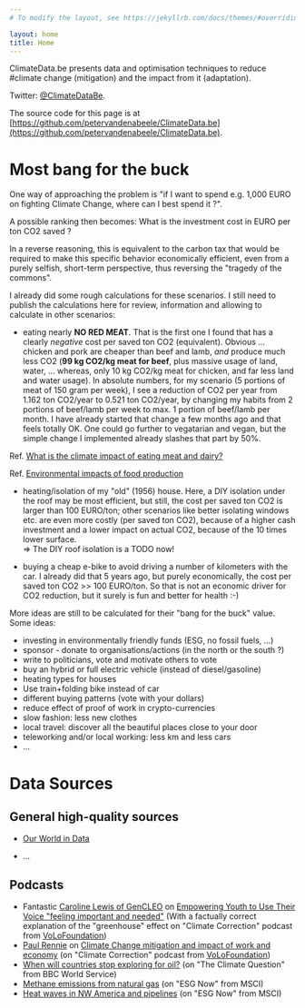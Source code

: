 ```yaml
---
# To modify the layout, see https://jekyllrb.com/docs/themes/#overriding-theme-defaults

layout: home
title: Home
---
```


ClimateData.be presents data and optimisation techniques to reduce #climate change (mitigation) and the impact from it (adaptation).

Twitter: [@ClimateDataBe](https://twitter.com/ClimateDataBe).

The source code for this page is at [https://github.com/petervandenabeele/ClimateData.be](https://github.com/petervandenabeele/ClimateData.be).

# Most bang for the buck

One way of approaching the problem is "if I want to spend e.g. 1,000 EURO on
fighting Climate Change, where can I best spend it ?".

A possible ranking then becomes: What is the investment cost in EURO per ton CO2 saved ?

In a reverse reasoning, this is equivalent to the carbon tax that would be required to make
this specific behavior economically efficient, even from a purely selfish, short-term perspective,
thus reversing the "tragedy of the commons".

I already did some rough calculations for these scenarios. I still need to publish the
calculations here for review, information and allowing to calculate in other
scenarios:

* eating nearly **NO RED MEAT**. That is the first one I found that has
  a clearly _negative_ cost per saved ton CO2 (equivalent). Obvious ...
  chicken and pork are cheaper than beef and lamb, _and_ produce much less CO2
  (**99 kg CO2/kg meat for beef**, plus massive usage of land, water, ... whereas,
  only 10 kg CO2/kg meat for chicken, and far less land and water usage). In
  absolute numbers, for my scenario (5 portions of meat of 150 gram per week),
  I see a reduction of CO2 per year from 1.162 ton CO2/year to 0.521 ton
  CO2/year, by changing my habits from 2 portions of beef/lamb per week to max.
  1 portion of beef/lamb per month. I have already started that change a few
  months ago and that feels totally OK. One could go further to vegatarian and
  vegan, but the simple change I implemented already slashes that part by 50%.

Ref. [What is the climate impact of eating meat and dairy?](
https://interactive.carbonbrief.org/what-is-the-climate-impact-of-eating-meat-and-dairy/)

Ref. [Environmental impacts of food production](
https://ourworldindata.org/environmental-impacts-of-food)

* heating/isolation of my "old" (1956) house. Here, a DIY isolation under
  the roof may be most efficient, but still, the cost per saved ton CO2 is
  larger than 100 EURO/ton; other scenarios like better isolating windows etc.
  are even more costly (per saved ton CO2), because of a higher cash investment
  and a lower impact on actual CO2, because of the 10 times lower surface.  
  => The DIY roof isolation is a TODO now!

* buying a cheap e-bike to avoid driving a number of kilometers with the car.
  I already did that 5 years ago, but purely economically, the cost per saved
  ton CO2 >> 100 EURO/ton. So that is not an economic driver for CO2 reduction,
  but it surely is fun and better for health :-)

More ideas are still to be calculated for their "bang for the buck" value.
Some ideas:

* investing in environmentally friendly funds (ESG, no fossil fuels, ...)
* sponsor - donate to organisations/actions (in the north or the south ?)
* write to politicians, vote and motivate others to vote
* buy an hybrid or full electric vehicle (instead of diesel/gasoline)
* heating types for houses
* Use train+folding bike instead of car
* different buying patterns (vote with your dollars)
* reduce effect of proof of work in crypto-currencies
* slow fashion: less new clothes
* local travel: discover all the beautiful places close to your door
* teleworking and/or local working: less km and less cars
* ...

# Data Sources

## General high-quality sources

* [Our World in Data](
https://ourworldindata.org/environmental-impacts-of-food)

* ...

## Podcasts

* Fantastic [Caroline Lewis of GenCLEO](
https://twitter.com/CLEOInstitute) on [Empowering Youth to Use Their Voice "feeling important and needed"](
https://open.spotify.com/episode/3zoIBuLoJZoTKR4NNPlyU6)
 (With a factually correct explanation of the "greenhouse" effect on "Climate Correction" podcast from [VoLoFoundation](
https://volofoundation.org/))
* [Paul Rennie](
https://www.gov.uk/government/people/paul-rennie) on [Climate Change mitigation and impact of work and economy](
https://climatecorrection.libsyn.com/how-the-us-and-uk-collaborate-to-impact-climate-change-paul-rennie_uk-diplomat)
 (on "Climate Correction" podcast from [VoLoFoundation](
https://volofoundation.org/))
* [When will countries stop exploring for oil?](
https://www.bbc.co.uk/programmes/w3ct2dr0)
 (on "The Climate Question" from BBC World Service)
* [Methane emissions from natural gas](
https://podcasts.apple.com/us/podcast/the-esg-weekly-methane-emissions-and-devastating-floods/id1434009128?i=1000529783355)
 (on "ESG Now" from MSCI)
* [Heat waves in NW America and pipelines](
https://podcasts.apple.com/us/podcast/the-esg-weekly-its-scorching-in-seattle-and/id1434009128?i=1000527543059)
 (on "ESG Now" from MSCI)
